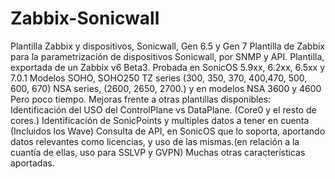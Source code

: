 # Zabbix-Sonicwall
Plantilla Zabbix y dispositivos, Sonicwall, Gen 6.5 y Gen 7
Plantilla de Zabbix para la parametrización de dispositivos Sonicwall, por SNMP y API.
Plantilla, exportada de un Zabbix v6 Beta3.
Probada en SonicOS 5.9xx, 6.2xx, 6.5xx y 7.0.1 Modelos SOHO, SOHO250 TZ series (300, 350, 370, 400,470, 500, 600, 670) NSA series, (2600, 2650, 2700.) y en modelos NSA 3600 y 4600 Pero poco tiempo.
Mejoras frente a otras plantillas disponibles:
Identificación del USO del ControlPlane vs DataPlane. (Core0 y el resto de cores.)
Identificación de SonicPoints y multiples datos a tener en cuenta (Incluidos los Wave)
Consulta de API, en SonicOS que lo soporta, aportando datos relevantes como licencias, y uso de las mismas.(en relación a la cuantía de ellas, uso para SSLVP y GVPN)
Muchas otras características aportadas.
